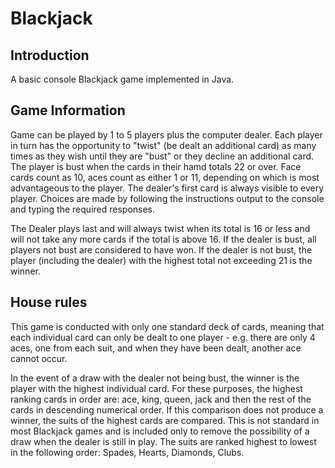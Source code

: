 # Blackjack

## Introduction
A basic console Blackjack game implemented in Java.

## Game Information
Game can be played by 1 to 5 players plus the computer dealer. Each player in turn has the opportunity to "twist" (be dealt an additional card) as many times as they wish until they are "bust" or they decline an additional card. The player is bust when the cards in their hamd totals 22 or over. Face cards count as 10, aces count as either 1 or 11, depending on which is most advantageous to the player. The dealer's first card is always visible to every player. Choices are made by following the instructions output to the console and typing the required responses.

The Dealer plays last and will always twist when its total is 16 or less and will not take any more cards if the total is above 16. If the dealer is bust, all players not bust are considered to have won. If the dealer is not bust, the player (including the dealer) with the highest total not exceeding 21 is the winner.

## House rules
This game is conducted with only one standard deck of cards, meaning that each individual card can only be dealt to one player - e.g. there are only 4 aces, one from each suit, and when they have been dealt, another ace cannot occur.

In the event of a draw with the dealer not being bust, the winner is the player with the highest individual card. For these purposes, the highest ranking cards in order are: ace, king, queen, jack and then the rest of the cards in descending numerical order. If this comparison does not produce a winner, the suits of the highest cards are compared. This is not standard in most Blackjack games and is included only to remove the possibility of a draw when the dealer is still in play. The suits are ranked highest to lowest in the following order: Spades, Hearts, Diamonds, Clubs.
